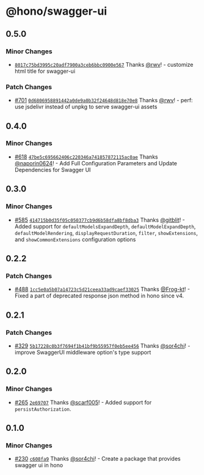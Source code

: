 # @hono/swagger-ui

## 0.5.0

### Minor Changes

- [`8017c75bd3995c20adf7900a3ceb6bbc0900e567`](https://github.com/honojs/middleware/commit/8017c75bd3995c20adf7900a3ceb6bbc0900e567) Thanks [@rwv](https://github.com/rwv)! - customize html title for swagger-ui

### Patch Changes

- [#701](https://github.com/honojs/middleware/pull/701) [`0d6806958891442a0de9a0b32f24648d818e70e8`](https://github.com/honojs/middleware/commit/0d6806958891442a0de9a0b32f24648d818e70e8) Thanks [@rwv](https://github.com/rwv)! - perf: use jsdelivr instead of unpkg to serve swagger-ui assets

## 0.4.0

### Minor Changes

- [#618](https://github.com/honojs/middleware/pull/618) [`47be5c695662406c220346a741857872115ac0ae`](https://github.com/honojs/middleware/commit/47be5c695662406c220346a741857872115ac0ae) Thanks [@naporin0624](https://github.com/naporin0624)! - Add Full Configuration Parameters and Update Dependencies for Swagger UI

## 0.3.0

### Minor Changes

- [#585](https://github.com/honojs/middleware/pull/585) [`414715b0d35f05c050377cb9d6b58dfa8bf8dba3`](https://github.com/honojs/middleware/commit/414715b0d35f05c050377cb9d6b58dfa8bf8dba3) Thanks [@gitblit](https://github.com/gitblit)! - Added support for `defaultModelsExpandDepth`, `defaultModelExpandDepth`, `defaultModelRendering`, `displayRequestDuration`, `filter`, `showExtensions`, and `showCommonExtensions` configuration options

## 0.2.2

### Patch Changes

- [#488](https://github.com/honojs/middleware/pull/488) [`1cc5e0a5b07a14723c5d21ceea33ad9caef33025`](https://github.com/honojs/middleware/commit/1cc5e0a5b07a14723c5d21ceea33ad9caef33025) Thanks [@Frog-kt](https://github.com/Frog-kt)! - Fixed a part of deprecated response json method in hono since v4.

## 0.2.1

### Patch Changes

- [#329](https://github.com/honojs/middleware/pull/329) [`5b17228c0b3f7694f1b41bf9b55957f0eb5ee456`](https://github.com/honojs/middleware/commit/5b17228c0b3f7694f1b41bf9b55957f0eb5ee456) Thanks [@sor4chi](https://github.com/sor4chi)! - improve SwaggerUI middleware option's type support

## 0.2.0

### Minor Changes

- [#265](https://github.com/honojs/middleware/pull/265) [`2e69707`](https://github.com/honojs/middleware/commit/2e697077bfa74b7983a026fa8f50d54502784056) Thanks [@scarf005](https://github.com/scarf005)! - Added support for `persistAuthorization`.

## 0.1.0

### Minor Changes

- [#230](https://github.com/honojs/middleware/pull/230) [`c608fa9`](https://github.com/honojs/middleware/commit/c608fa95324cc06a0de1f4ec9b67202ea724c52d) Thanks [@sor4chi](https://github.com/sor4chi)! - Create a package that provides swagger ui in hono
